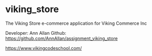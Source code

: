 viking_store
============

The Viking Store e-commerce application for Viking Commerce Inc

Developer: Ann Allan
Github: https://github.com/AnnAllan/assignment_viking_store

https://www.vikingcodeschool.com/
